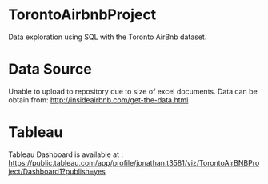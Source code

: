 # TorontoAirbnbProject
Data exploration using SQL with the Toronto AirBnb dataset. 

# Data Source
Unable to upload to repository due to size of excel documents. Data can be obtain from:
http://insideairbnb.com/get-the-data.html

# Tableau
Tableau Dashboard is available at :
https://public.tableau.com/app/profile/jonathan.t3581/viz/TorontoAirBNBProject/Dashboard1?publish=yes
